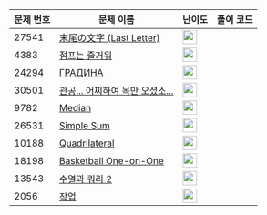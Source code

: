 | 문제 번호 | 문제 이름 | 난이도 | 풀이 코드 |
| --- | --- | --- | --- |
| 27541 | [末尾の文字 (Last Letter)](https://www.acmicpc.net/problem/27541) | <img height="25px" width="25px=" src="https://static.solved.ac/tier_small/2.svg"/> |  |
| 4383 | [점프는 즐거워](https://www.acmicpc.net/problem/4383) | <img height="25px" width="25px=" src="https://static.solved.ac/tier_small/6.svg"/> |  |
| 24294 | [ГРАДИНА](https://www.acmicpc.net/problem/24294) | <img height="25px" width="25px=" src="https://static.solved.ac/tier_small/2.svg"/> |  |
| 30501 | [관공... 어찌하여 목만 오셨소...](https://www.acmicpc.net/problem/30501) | <img height="25px" width="25px=" src="https://static.solved.ac/tier_small/2.svg"/> |  |
| 9782 | [Median](https://www.acmicpc.net/problem/9782) | <img height="25px" width="25px=" src="https://static.solved.ac/tier_small/2.svg"/> |  |
| 26531 | [Simple Sum](https://www.acmicpc.net/problem/26531) | <img height="25px" width="25px=" src="https://static.solved.ac/tier_small/2.svg"/> |  |
| 10188 | [Quadrilateral](https://www.acmicpc.net/problem/10188) | <img height="25px" width="25px=" src="https://static.solved.ac/tier_small/2.svg"/> |  |
| 18198 | [Basketball One-on-One](https://www.acmicpc.net/problem/18198) | <img height="25px" width="25px=" src="https://static.solved.ac/tier_small/2.svg"/> |  |
| 13543 | [수열과 쿼리 2](https://www.acmicpc.net/problem/13543) | <img height="25px" width="25px=" src="https://static.solved.ac/tier_small/24.svg"/> |  |
| 2056 | [작업](https://www.acmicpc.net/problem/2056) | <img height="25px" width="25px=" src="https://static.solved.ac/tier_small/12.svg"/> |  |
